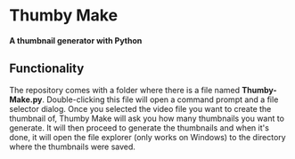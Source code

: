 # Thumby Make
#### A thumbnail generator with Python

## Functionality
The repository comes with a folder where there is a file named **Thumby-Make.py**. Double-clicking this file will open a command prompt and a file selector dialog. Once you selected the video file you want to create the thumbnail of, Thumby Make will ask you how many thumbnails you want to generate. It will then proceed to generate the thumbnails and when it's done, it will open the file explorer (only works on Windows) to the directory where the thumbnails were saved.
